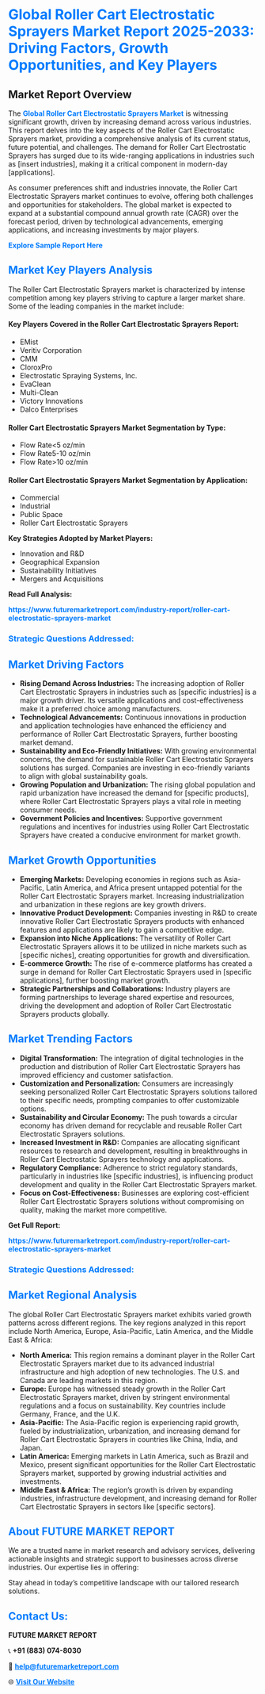 <h1 style="color: #007BFF;">Global Roller Cart Electrostatic Sprayers Market Report 2025-2033: Driving Factors, Growth Opportunities, and Key Players</h1>

<section id="overview">
<h2>Market Report Overview</h2>
<p>The <a href="https://www.futuremarketreport.com/industry-report/roller-cart-electrostatic-sprayers-market" style="color: #007BFF; text-decoration: none;"><strong>Global Roller Cart Electrostatic Sprayers Market</strong></a> is witnessing significant growth, driven by increasing demand across various industries. This report delves into the key aspects of the Roller Cart Electrostatic Sprayers market, providing a comprehensive analysis of its current status, future potential, and challenges. The demand for Roller Cart Electrostatic Sprayers has surged due to its wide-ranging applications in industries such as [insert industries], making it a critical component in modern-day [applications].</p>
<p>As consumer preferences shift and industries innovate, the Roller Cart Electrostatic Sprayers market continues to evolve, offering both challenges and opportunities for stakeholders. The global market is expected to expand at a substantial compound annual growth rate (CAGR) over the forecast period, driven by technological advancements, emerging applications, and increasing investments by major players.</p>
</section>

<section id="overview">
<p><a href="https://www.futuremarketreport.com/request-sample/reportId=124654" style="color: #007BFF; text-decoration: none;"><strong>Explore Sample Report Here</strong></a></p>
</section>

<section id="key-players">
<h2 style="color: #007BFF;">Market Key Players Analysis</h2>
<p>The Roller Cart Electrostatic Sprayers market is characterized by intense competition among key players striving to capture a larger market share. Some of the leading companies in the market include:</p>
<h4>Key Players Covered in the Roller Cart Electrostatic Sprayers Report:</h4>
<ul><li>EMist</li><li>Veritiv Corporation</li><li>CMM</li><li>CloroxPro</li><li>Electrostatic Spraying Systems, Inc.</li><li>EvaClean</li><li>Multi-Clean</li><li>Victory Innovations</li><li>Dalco Enterprises</li></ul>
<h4>Roller Cart Electrostatic Sprayers Market Segmentation by Type:</h4>
<ul><li>Flow Rate&lt;5 oz/min</li><li>Flow Rate5-10 oz/min</li><li>Flow Rate&gt;10 oz/min</li></ul>

<h4>Roller Cart Electrostatic Sprayers Market Segmentation by Application:</h4>
<ul><li>Commercial</li><li>Industrial</li><li>Public Space</li><li>Roller Cart Electrostatic Sprayers</li></ul>
<p><strong>Key Strategies Adopted by Market Players:</strong></p>
<ul>
<li>Innovation and R&D</li>
<li>Geographical Expansion</li>
<li>Sustainability Initiatives</li>
<li>Mergers and Acquisitions</li>
</ul>
</section>

<section>
<p><strong>Read Full Analysis: </strong></p><a href="https://www.futuremarketreport.com/industry-report/roller-cart-electrostatic-sprayers-market" style="color: #007BFF; text-decoration: none;"><strong>https://www.futuremarketreport.com/industry-report/roller-cart-electrostatic-sprayers-market</strong></a>
<h3 style="color: #007BFF;">Strategic Questions Addressed:</h3>
</section>

<section id="driving-factors">
<h2 style="color: #007BFF;">Market Driving Factors</h2>
<ul>
<li><strong>Rising Demand Across Industries:</strong> The increasing adoption of Roller Cart Electrostatic Sprayers in industries such as [specific industries] is a major growth driver. Its versatile applications and cost-effectiveness make it a preferred choice among manufacturers.</li>
<li><strong>Technological Advancements:</strong> Continuous innovations in production and application technologies have enhanced the efficiency and performance of Roller Cart Electrostatic Sprayers, further boosting market demand.</li>
<li><strong>Sustainability and Eco-Friendly Initiatives:</strong> With growing environmental concerns, the demand for sustainable Roller Cart Electrostatic Sprayers solutions has surged. Companies are investing in eco-friendly variants to align with global sustainability goals.</li>
<li><strong>Growing Population and Urbanization:</strong> The rising global population and rapid urbanization have increased the demand for [specific products], where Roller Cart Electrostatic Sprayers plays a vital role in meeting consumer needs.</li>
<li><strong>Government Policies and Incentives:</strong> Supportive government regulations and incentives for industries using Roller Cart Electrostatic Sprayers have created a conducive environment for market growth.</li>
</ul>
</section>

<section id="growth-opportunities">
<h2 style="color: #007BFF;">Market Growth Opportunities</h2>
<ul>
<li><strong>Emerging Markets:</strong> Developing economies in regions such as Asia-Pacific, Latin America, and Africa present untapped potential for the Roller Cart Electrostatic Sprayers market. Increasing industrialization and urbanization in these regions are key growth drivers.</li>
<li><strong>Innovative Product Development:</strong> Companies investing in R&D to create innovative Roller Cart Electrostatic Sprayers products with enhanced features and applications are likely to gain a competitive edge.</li>
<li><strong>Expansion into Niche Applications:</strong> The versatility of Roller Cart Electrostatic Sprayers allows it to be utilized in niche markets such as [specific niches], creating opportunities for growth and diversification.</li>
<li><strong>E-commerce Growth:</strong> The rise of e-commerce platforms has created a surge in demand for Roller Cart Electrostatic Sprayers used in [specific applications], further boosting market growth.</li>
<li><strong>Strategic Partnerships and Collaborations:</strong> Industry players are forming partnerships to leverage shared expertise and resources, driving the development and adoption of Roller Cart Electrostatic Sprayers products globally.</li>
</ul>
</section>

<section id="trending-factors">
<h2 style="color: #007BFF;">Market Trending Factors</h2>
<ul>
<li><strong>Digital Transformation:</strong> The integration of digital technologies in the production and distribution of Roller Cart Electrostatic Sprayers has improved efficiency and customer satisfaction.</li>
<li><strong>Customization and Personalization:</strong> Consumers are increasingly seeking personalized Roller Cart Electrostatic Sprayers solutions tailored to their specific needs, prompting companies to offer customizable options.</li>
<li><strong>Sustainability and Circular Economy:</strong> The push towards a circular economy has driven demand for recyclable and reusable Roller Cart Electrostatic Sprayers solutions.</li>
<li><strong>Increased Investment in R&D:</strong> Companies are allocating significant resources to research and development, resulting in breakthroughs in Roller Cart Electrostatic Sprayers technology and applications.</li>
<li><strong>Regulatory Compliance:</strong> Adherence to strict regulatory standards, particularly in industries like [specific industries], is influencing product development and quality in the Roller Cart Electrostatic Sprayers market.</li>
<li><strong>Focus on Cost-Effectiveness:</strong> Businesses are exploring cost-efficient Roller Cart Electrostatic Sprayers solutions without compromising on quality, making the market more competitive.</li>
</ul>
</section>

<section>
<p><strong>Get Full Report: </strong></p><a href="https://www.futuremarketreport.com/industry-report/roller-cart-electrostatic-sprayers-market" style="color: #007BFF; text-decoration: none;"><strong>https://www.futuremarketreport.com/industry-report/roller-cart-electrostatic-sprayers-market</strong></a>
<h3 style="color: #007BFF;">Strategic Questions Addressed:</h3>
</section>


<section id="regional-analysis">
<h2 style="color: #007BFF;">Market Regional Analysis</h2>
<p>The global Roller Cart Electrostatic Sprayers market exhibits varied growth patterns across different regions. The key regions analyzed in this report include North America, Europe, Asia-Pacific, Latin America, and the Middle East & Africa:</p>
<ul>
<li><strong>North America:</strong> This region remains a dominant player in the Roller Cart Electrostatic Sprayers market due to its advanced industrial infrastructure and high adoption of new technologies. The U.S. and Canada are leading markets in this region.</li>
<li><strong>Europe:</strong> Europe has witnessed steady growth in the Roller Cart Electrostatic Sprayers market, driven by stringent environmental regulations and a focus on sustainability. Key countries include Germany, France, and the U.K.</li>
<li><strong>Asia-Pacific:</strong> The Asia-Pacific region is experiencing rapid growth, fueled by industrialization, urbanization, and increasing demand for Roller Cart Electrostatic Sprayers in countries like China, India, and Japan.</li>
<li><strong>Latin America:</strong> Emerging markets in Latin America, such as Brazil and Mexico, present significant opportunities for the Roller Cart Electrostatic Sprayers market, supported by growing industrial activities and investments.</li>
<li><strong>Middle East & Africa:</strong> The region’s growth is driven by expanding industries, infrastructure development, and increasing demand for Roller Cart Electrostatic Sprayers in sectors like [specific sectors].</li>
</ul>
</section>

<footer>
<h2 style="color: #007BFF;">About FUTURE MARKET REPORT</h2>
<p>We are a trusted name in market research and advisory services, delivering actionable insights and strategic support to businesses across diverse industries. Our expertise lies in offering:</p>

<p>Stay ahead in today’s competitive landscape with our tailored research solutions.</p>

<h2 style="color: #007BFF;">Contact Us:</h2>
<p><strong>FUTURE MARKET REPORT</strong></p>
<p>📞 <strong>+91 (883) 074-8030</strong></p>
<p>📧 <strong><a href="mailto:help@futuremarketreport.com" style="color: #007BFF;">help@futuremarketreport.com</a></strong></p>
<p>🌐 <strong><a href="https://www.futuremarketreport.com/" style="color: #007BFF;">Visit Our Website</a></strong></p>
</footer>
